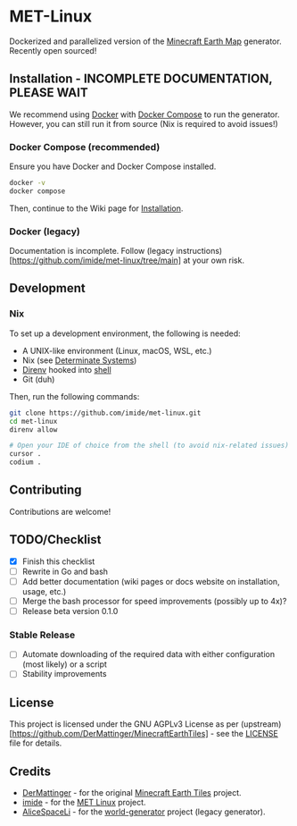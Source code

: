 # MET-Linux

Dockerized and parallelized version of the [Minecraft Earth Map](https://earth.motfe.net/) generator.
Recently open sourced!

## Installation - INCOMPLETE DOCUMENTATION, PLEASE WAIT

We recommend using [Docker](https://docs.docker.com/get-docker/) with [Docker Compose](https://docs.docker.com/compose/install/) to run the generator. However, you can still run it from source (Nix is required to avoid issues!)

### Docker Compose (recommended)

Ensure you have Docker and Docker Compose installed.
```bash
docker -v
docker compose
```

Then, continue to the Wiki page for [Installation](https://github.com/imide/met-linux/wiki/Installation).

### Docker (legacy)

Documentation is incomplete. Follow (legacy instructions)[https://github.com/imide/met-linux/tree/main] at your own risk.

## Development

### Nix

To set up a development environment, the following is needed:

- A UNIX-like environment (Linux, macOS, WSL, etc.)
- Nix (see [Determinate Systems](https://github.com/DeterminateSystems/nix-installer))
- [Direnv](https://direnv.net/) hooked into [shell](https://direnv.net/docs/hook.html)
- Git (duh)

Then, run the following commands:

```bash
git clone https://github.com/imide/met-linux.git
cd met-linux
direnv allow

# Open your IDE of choice from the shell (to avoid nix-related issues) and start developing! For example with VSCodium or Cursor:
cursor .
codium .
```

## Contributing

Contributions are welcome!

## TODO/Checklist

- [x] Finish this checklist
- [ ] Rewrite in Go and bash
- [ ] Add better documentation (wiki pages or docs website on installation, usage, etc.)
- [ ] Merge the bash processor for speed improvements (possibly up to 4x)?
- [ ] Release beta version 0.1.0

### Stable Release

- [ ] Automate downloading of the required data with either configuration (most likely) or a script
- [ ] Stability improvements

## License

This project is licensed under the GNU AGPLv3 License as per (upstream)[https://github.com/DerMattinger/MinecraftEarthTiles] - see the [LICENSE](LICENSE) file for details.

## Credits

- [DerMattinger](https://github.com/DerMattinger) - for the original [Minecraft Earth Tiles](https://earth.motfe.net/) project.
- [imide](https://github.com/imide) - for the [MET Linux](https://github.com/imide/met-linux) project.
- [AliceSpaceLi](https://github.com/AliceSpaceLi) - for the [world-generator](https://github.com/truman-crafts/world-generator) project (legacy generator).
